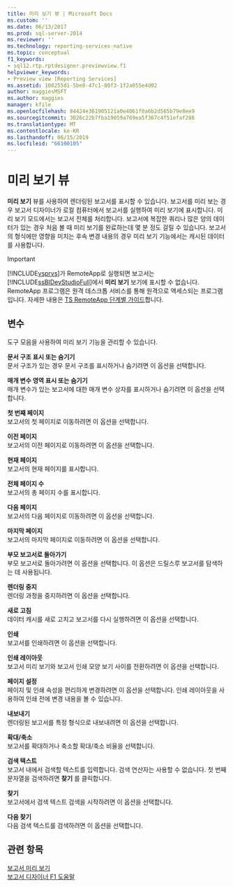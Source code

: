 ```yaml
---
title: 미리 보기 뷰 | Microsoft Docs
ms.custom: ''
ms.date: 06/13/2017
ms.prod: sql-server-2014
ms.reviewer: ''
ms.technology: reporting-services-native
ms.topic: conceptual
f1_keywords:
- sql12.rtp.rptdesigner.previewview.f1
helpviewer_keywords:
- Preview view [Reporting Services]
ms.assetid: 108255d1-5be8-47c1-80f3-1f2a055e4d02
author: maggiesMSFT
ms.author: maggies
manager: kfile
ms.openlocfilehash: 84424e361905121a0e4061f0a6b2d565b79e8ee9
ms.sourcegitcommit: 3026c22b7fba19059a769ea5f367c4f51efaf286
ms.translationtype: MT
ms.contentlocale: ko-KR
ms.lasthandoff: 06/15/2019
ms.locfileid: "66100105"
---
```

# <a name="preview-view"></a>미리 보기 뷰
  **미리 보기** 뷰를 사용하여 렌더링된 보고서를 표시할 수 있습니다. 보고서를 미리 보는 경우 보고서 디자이너가 로컬 컴퓨터에서 보고서를 실행하여 미리 보기에 표시합니다. 미리 보기 모드에서는 보고서 전체를 처리합니다. 보고서에 복잡한 쿼리나 많은 양의 데이터가 있는 경우 처음 볼 때 미리 보기를 완료하는데 몇 분 정도 걸릴 수 있습니다. 보고서의 형식에만 영향을 미치는 후속 변경 내용의 경우 미리 보기 기능에서는 캐시된 데이터를 사용합니다.  
  
> [!IMPORTANT]  
>  [!INCLUDE[vsprvs](../../includes/vsprvs-md.md)]가 RemoteApp로 실행되면 보고서는 [!INCLUDE[ssBIDevStudioFull](../../includes/ssbidevstudiofull-md.md)]에서 **미리 보기** 보기에 표시할 수 없습니다. RemoteApp 프로그램은 원격 데스크톱 서비스를 통해 원격으로 액세스되는 프로그램입니다. 자세한 내용은 [TS RemoteApp 단계별 가이드](https://technet.microsoft.com/library/cc730673\(WS.10\).aspx)합니다.  
  
## <a name="options"></a>변수  
 도구 모음을 사용하여 미리 보기 기능을 관리할 수 있습니다.  
  
 **문서 구조 표시 또는 숨기기**  
 문서 구조가 있는 경우 문서 구조를 표시하거나 숨기려면 이 옵션을 선택합니다.  
  
 **매개 변수 영역 표시 또는 숨기기**  
 매개 변수가 있는 보고서에 대한 매개 변수 상자를 표시하거나 숨기려면 이 옵션을 선택합니다.  
  
 **첫 번째 페이지**  
 보고서의 첫 페이지로 이동하려면 이 옵션을 선택합니다.  
  
 **이전 페이지**  
 보고서의 이전 페이지로 이동하려면 이 옵션을 선택합니다.  
  
 **현재 페이지**  
 보고서의 현재 페이지를 표시합니다.  
  
 **전체 페이지 수**  
 보고서의 총 페이지 수를 표시합니다.  
  
 **다음 페이지**  
 보고서의 다음 페이지로 이동하려면 이 옵션을 선택합니다.  
  
 **마지막 페이지**  
 보고서의 마지막 페이지로 이동하려면 이 옵션을 선택합니다.  
  
 **부모 보고서로 돌아가기**  
 부모 보고서로 돌아가려면 이 옵션을 선택합니다. 이 옵션은 드릴스루 보고서를 탐색하는 데 사용됩니다.  
  
 **렌더링 중지**  
 렌더링 과정을 중지하려면 이 옵션을 선택합니다.  
  
 **새로 고침**  
 데이터 캐시를 새로 고치고 보고서를 다시 실행하려면 이 옵션을 선택합니다.  
  
 **인쇄**  
 보고서를 인쇄하려면 이 옵션을 선택합니다.  
  
 **인쇄 레이아웃**  
 보고서 미리 보기와 보고서 인쇄 모양 보기 사이를 전환하려면 이 옵션을 선택합니다.  
  
 **페이지 설정**  
 페이지 및 인쇄 속성을 편리하게 변경하려면 이 옵션을 선택합니다. 인쇄 레이아웃을 사용하여 인쇄 전에 변경 내용을 볼 수 있습니다.  
  
 **내보내기**  
 렌더링된 보고서를 특정 형식으로 내보내려면 이 옵션을 선택합니다.  
  
 **확대/축소**  
 보고서를 확대하거나 축소할 확대/축소 비율을 선택합니다.  
  
 **검색 텍스트**  
 보고서 내에서 검색할 텍스트를 입력합니다. 검색 연산자는 사용할 수 없습니다. 첫 번째 문자열을 검색하려면 **찾기** 를 클릭합니다.  
  
 **찾기**  
 보고서에서 검색 텍스트 검색을 시작하려면 이 옵션을 선택합니다.  
  
 **다음 찾기**  
 다음 검색 텍스트를 검색하려면 이 옵션을 선택합니다.  
  
## <a name="see-also"></a>관련 항목  
 [보고서 미리 보기](../reports/previewing-reports.md)   
 [보고서 디자이너 F1 도움말](report-designer-f1-help.md)  
  
  

